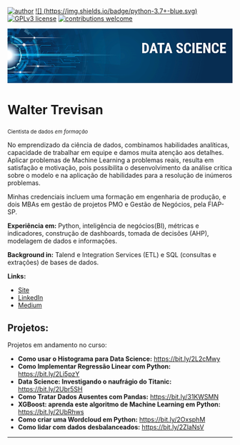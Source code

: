 [![author](https://img.shields.io/badge/author-walter-trevisan-red.svg)](https://www.linkedin.com/in/walter-trevisan) [![]
(https://img.shields.io/badge/python-3.7+-blue.svg)](https://www.python.org/downloads/release/python-365/) [![GPLv3 license](https://img.shields.io/badge/License-GPLv3-blue.svg)](http://perso.crans.org/besson/LICENSE.html) [![contributions welcome](https://img.shields.io/badge/contributions-welcome-brightgreen.svg?style=flat)](https://github.com/trevisanwjr/Projetos_data_science)

<p align="center">
  <img src="banner.png" >
</p>

# Walter Trevisan
<sub>Cientista de dados *em formação* </sub>

No emprendizado da ciência de dados, combinamos habilidades analíticas, capacidade de trabalhar em equipe e damos muita atenção aos detalhes. Aplicar problemas de Machine Learning a problemas reais, resulta em satisfação e motivação, pois possibilita o desenvolvimento da análise crítica sobre o modelo e na aplicação de habilidades para a resolução de inúmeros problemas.

Minhas credenciais incluem uma formação em engenharia de produção, e dois MBAs em gestão de projetos PMO e Gestão de Negócios, pela FIAP-SP.

**Experiência em:** Python, inteligência de negócios(BI), métricas e indicadores, construção de dashboards, tomada de decisões (AHP), modelagem de dados e informações.

**Background in:** Talend e Integration Services (ETL) e SQL (consultas e extrações) de bases de dados.

**Links:**
* [Site](http://wordpoint.com.br/)
* [LinkedIn](https://www.linkedin.com/in/walter-trevisan/)
* [Medium](https://medium.com/@trevisanwjr)


## Projetos:
Projetos em andamento no curso:

* **Como usar o Histograma para Data Science:** https://bit.ly/2L2cMwy
* **Como Implementar Regressão Linear com Python:** https://bit.ly/2Li5pzY
* **Data Science: Investigando o naufrágio do Titanic:** https://bit.ly/2Ubr5SH
* **Como Tratar Dados Ausentes com Pandas:** https://bit.ly/31KWSMN
* **XGBoost: aprenda este algoritmo de Machine Learning em Python:** https://bit.ly/2UbRhws
* **Como criar uma Wordcloud em Python:** https://bit.ly/2OxsphM
* **Como lidar com dados desbalanceados:** https://bit.ly/2ZlaNsV

---

